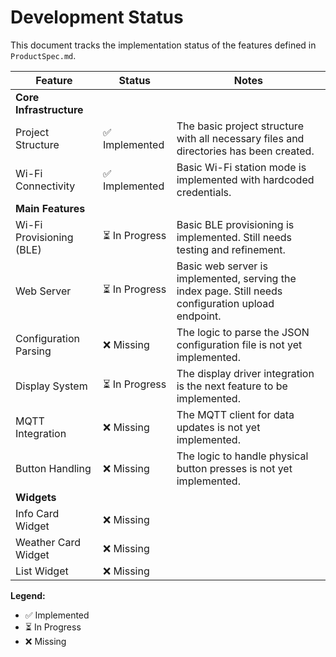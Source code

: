 # Development Status

This document tracks the implementation status of the features defined in `ProductSpec.md`.

| Feature                   | Status      | Notes                                                                                             |
| ------------------------- | ----------- | ------------------------------------------------------------------------------------------------- |
| **Core Infrastructure**   |             |                                                                                                   |
| Project Structure         | ✅ Implemented | The basic project structure with all necessary files and directories has been created.            |
| Wi-Fi Connectivity        | ✅ Implemented | Basic Wi-Fi station mode is implemented with hardcoded credentials.                               |
| **Main Features**         |             |                                                                                                   |
| Wi-Fi Provisioning (BLE)  | ⏳ In Progress | Basic BLE provisioning is implemented. Still needs testing and refinement.                        |
| Web Server                | ⏳ In Progress | Basic web server is implemented, serving the index page. Still needs configuration upload endpoint. |
| Configuration Parsing     | ❌ Missing  | The logic to parse the JSON configuration file is not yet implemented.                            |
| Display System            | ⏳ In Progress | The display driver integration is the next feature to be implemented.                             |
| MQTT Integration          | ❌ Missing  | The MQTT client for data updates is not yet implemented.                                          |
| Button Handling           | ❌ Missing  | The logic to handle physical button presses is not yet implemented.                                 |
| **Widgets**               |             |                                                                                                   |
| Info Card Widget          | ❌ Missing  |                                                                                                   |
| Weather Card Widget       | ❌ Missing  |                                                                                                   |
| List Widget               | ❌ Missing  |                                                                                                   |

**Legend:**
- ✅ Implemented
- ⏳ In Progress
- ❌ Missing
